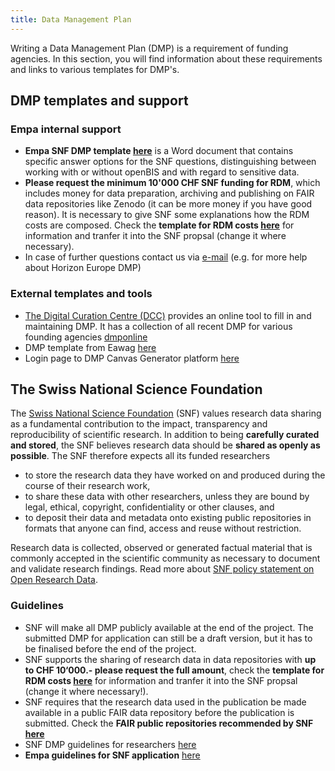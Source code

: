 ```yaml
---
title: Data Management Plan
---
```


Writing a Data Management Plan (DMP) is a requirement of funding agencies.
In this section, you will find information about these requirements and links to various templates for DMP's.

## DMP templates and support
### Empa internal support
- **Empa SNF DMP template [here](https://www.empa.ch/documents/10817006/0/Empa+DMP+Template+for+SNF/9e33c4e4-dbad-4371-8e05-fb5fd81dcf58)** is a Word document that contains specific answer options for the SNF questions, distinguishing between working with or without openBIS and with regard to sensitive data.
- **Please request the minimum 10'000 CHF SNF funding for RDM**, which includes money for data preparation, archiving and publishing on FAIR data repositories like Zenodo (it can be more money if you have good reason). It is necessary to give SNF some explanations how the RDM costs are composed. Check the **template for RDM costs [here](https://www.empa.ch/documents/10817006/0/SNF_costs_RDM_basis_v1/10be2210-70c7-4075-8671-7a1938dbaef8)** for information and tranfer it into the SNF propsal (change it where necessary).
- In case of further questions contact us via [e-mail](mailto:scientificit@empa.ch) (e.g. for more help about Horizon Europe DMP)

### External templates and tools
- [The Digital Curation Centre (DCC)](https://www.dcc.ac.uk/dmponline) provides an online tool to fill in and maintaining DMP. It has a collection of all recent DMP for various founding agencies [dmponline](https://dmponline.dcc.ac.uk/)
- DMP template from Eawag [here](https://opendata.eawag.ch/dmp/)
- Login page to DMP Canvas Generator platform [here](https://dmp.vital-it.ch/#/login)

## The Swiss National Science Foundation
The [Swiss National Science Foundation](http://www.snf.ch) (SNF) values research data sharing as a fundamental contribution to the impact, transparency and reproducibility of scientific research.
In addition to being **carefully curated and stored**, the SNF believes research data should be **shared as openly as possible**.
The SNF therefore expects all its funded researchers

- to store the research data they have worked on and produced during the course of their research work,
- to share these data with other researchers, unless they are bound by legal, ethical, copyright, confidentiality or other clauses, and
- to deposit their data and metadata onto existing public repositories in formats that anyone can find, access and reuse without restriction.

Research data is collected, observed or generated factual material that is commonly accepted in the scientific community as necessary to document and validate research findings.
Read more about [SNF policy statement on Open Research Data](https://www.snf.ch/en/dMILj9t4LNk8NwyR/topic/open-research-data).

### Guidelines
- SNF will make all DMP publicly available at the end of the project. The submitted DMP for application can still be a draft version, but it has to be finalised before the end of the project.
- SNF supports the sharing of research data in data repositories with **up to CHF 10‘000.- please request the full amount**, check the **template for RDM costs [here](https://www.empa.ch/documents/10817006/0/SNF_costs_RDM_basis_v1/10be2210-70c7-4075-8671-7a1938dbaef8)** for information and tranfer it into the SNF propsal (change it where necessary!).
- SNF requires that the research data used in the publication be made available in a public FAIR data repository before the publication is submitted. Check the **FAIR public repositories recommended by SNF [here](https://www.snf.ch/en/WtezJ6qxuTRnSYgF/topic/open-research-data-which-data-repositories-can-be-used)**
- SNF DMP guidelines for researchers [here](https://www.snf.ch/en/FAiWVH4WvpKvohw9/topic/research-policies)
- **Empa guidelines for SNF application** [here](https://www.empa.ch/group/s607/snf-schweizerischer-nationalfonds)
